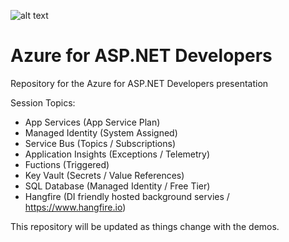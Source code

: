 ![alt text](http://lozanotek.com/images/logo.gif "Created by Lozanotek, Inc.")
# Azure for ASP.NET Developers
Repository for the Azure for ASP.NET Developers presentation

Session Topics:
* App Services (App Service Plan)
* Managed Identity (System Assigned)
* Service Bus (Topics / Subscriptions)
* Application Insights (Exceptions / Telemetry)
* Fuctions (Triggered)
* Key Vault (Secrets / Value References)
* SQL Database (Managed Identity / Free Tier)
* Hangfire (DI friendly hosted background servies / https://www.hangfire.io)


This repository will be updated as things change with the demos.
